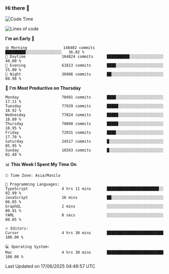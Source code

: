 ### Hi there 👋

<!--START_SECTION:waka-->
![Code Time](http://img.shields.io/badge/Code%20Time-6%2C064%20hrs%2055%20mins-blue)

![Lines of code](https://img.shields.io/badge/From%20Hello%20World%20I%27ve%20Written-141.3%20million%20lines%20of%20code-blue)

**I'm an Early 🐤** 

```text
🌞 Morning                148402 commits      █████████░░░░░░░░░░░░░░░░   36.02 % 
🌆 Daytime                164824 commits      ██████████░░░░░░░░░░░░░░░   40.00 % 
🌃 Evening                61813 commits       ████░░░░░░░░░░░░░░░░░░░░░   15.00 % 
🌙 Night                  36986 commits       ██░░░░░░░░░░░░░░░░░░░░░░░   08.98 % 
```
📅 **I'm Most Productive on Thursday** 

```text
Monday                   70491 commits       ████░░░░░░░░░░░░░░░░░░░░░   17.11 % 
Tuesday                  77939 commits       █████░░░░░░░░░░░░░░░░░░░░   18.92 % 
Wednesday                77824 commits       █████░░░░░░░░░░░░░░░░░░░░   18.89 % 
Thursday                 78060 commits       █████░░░░░░░░░░░░░░░░░░░░   18.95 % 
Friday                   72931 commits       ████░░░░░░░░░░░░░░░░░░░░░   17.70 % 
Saturday                 24517 commits       █░░░░░░░░░░░░░░░░░░░░░░░░   05.95 % 
Sunday                   10263 commits       █░░░░░░░░░░░░░░░░░░░░░░░░   02.49 % 
```


📊 **This Week I Spent My Time On** 

```text
🕑︎ Time Zone: Asia/Manila

💬 Programming Languages: 
TypeScript               4 hrs 11 mins       ███████████████████████░░   92.99 % 
JavaScript               16 mins             ██░░░░░░░░░░░░░░░░░░░░░░░   06.05 % 
GraphQL                  2 mins              ░░░░░░░░░░░░░░░░░░░░░░░░░   00.91 % 
YAML                     0 secs              ░░░░░░░░░░░░░░░░░░░░░░░░░   00.05 % 

🔥 Editors: 
Cursor                   4 hrs 30 mins       █████████████████████████   100.00 % 

💻 Operating System: 
Mac                      4 hrs 30 mins       █████████████████████████   100.00 % 
```


 Last Updated on 17/06/2025 04:46:57 UTC
<!--END_SECTION:waka-->


<!--
**rad182/rad182** is a ✨ _special_ ✨ repository because its `README.md` (this file) appears on your GitHub profile.

Here are some ideas to get you started:

- 🔭 I’m currently working on ...
- 🌱 I’m currently learning ...
- 👯 I’m looking to collaborate on ...
- 🤔 I’m looking for help with ...
- 💬 Ask me about ...
- 📫 How to reach me: ...
- 😄 Pronouns: ...
- ⚡ Fun fact: ...
-->
